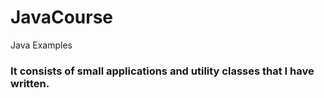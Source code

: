 # JavaCourse
Java Examples
<h3> It consists of small applications and utility classes that I have written. </h3>
